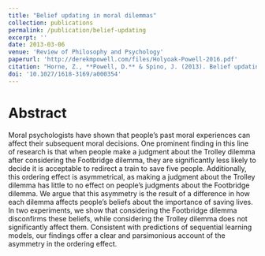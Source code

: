 ```yaml
---
title: "Belief updating in moral dilemmas"
collection: publications
permalink: /publication/belief-updating
excerpt: ''
date: 2013-03-06
venue: 'Review of Philosophy and Psychology'
paperurl: 'http://derekmpowell.com/files/Holyoak-Powell-2016.pdf'
citation: "Horne, Z., **Powell, D.** & Spino, J. (2013). Belief updating in moral dilemmas. *Review of Philosophy and Psychology*, *4*, 705-714."
doi: '10.1027/1618-3169/a000354'
---
```


# Abstract

Moral psychologists have shown that people’s past moral experiences can affect their subsequent moral decisions. One prominent finding in this line of research is that when people make a judgment about the Trolley dilemma after considering the Footbridge dilemma, they are significantly less likely to decide it is acceptable to redirect a train to save five people. Additionally, this ordering effect is asymmetrical, as making a judgment about the Trolley dilemma has little to no effect on people’s judgments about the Footbridge dilemma. We argue that this asymmetry is the result of a difference in how each dilemma affects people’s beliefs about the importance of saving lives. In two experiments, we show that considering the Footbridge dilemma disconfirms these beliefs, while considering the Trolley dilemma does not significantly affect them. Consistent with predictions of sequential learning models, our findings offer a clear and parsimonious account of the asymmetry in the ordering effect.
